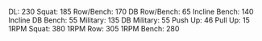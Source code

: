 DL: 230
 Squat: 185
 Row/Bench: 170
 DB Row/Bench: 65
 Incline Bench: 140
 Incline DB Bench: 55
 Military: 135
 DB Military: 55
 Push Up: 46
 Pull Up: 15
 1RPM Squat: 380
 1RPM Row: 305
 1RPM Bench: 280
